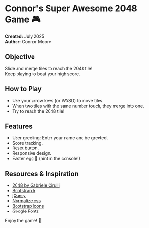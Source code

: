# Connor's Super Awesome 2048 Game 🎮

**Created:** July 2025  
**Author:** Connor Moore

## Objective
Slide and merge tiles to reach the 2048 tile!  
Keep playing to beat your high score.

## How to Play
- Use your arrow keys (or WASD) to move tiles.
- When two tiles with the same number touch, they merge into one.
- Try to reach the 2048 tile!

## Features
- User greeting: Enter your name and be greeted.
- Score tracking.
- Reset button.
- Responsive design.
- Easter egg 🥚 (hint in the console!)

## Resources & Inspiration
- [2048 by Gabriele Cirulli](https://play2048.co/)
- [Bootstrap 5](https://getbootstrap.com/)
- [jQuery](https://jquery.com/)
- [Normalize.css](https://necolas.github.io/normalize.css/)
- [Bootstrap Icons](https://icons.getbootstrap.com/)
- [Google Fonts](https://fonts.google.com/)

Enjoy the game! 🚀

